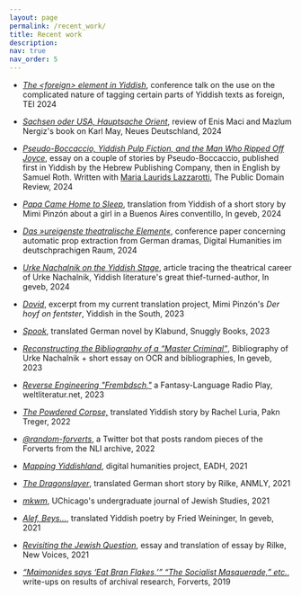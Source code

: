 ```yaml
---
layout: page
permalink: /recent_work/
title: Recent work
description: 
nav: true
nav_order: 5
---
```

<style>
p a em{
  color: var(--global-theme-color)
}
</style>
* [*The \<foreign\> element in Yiddish*](https://doi.org/10.5281/zenodo.13883242), conference talk on the use on the complicated nature of tagging certain parts of Yiddish texts as foreign, TEI 2024

* [*Sachsen oder USA, Hauptsache Orient*](https://www.nd-aktuell.de/artikel/1184939.immer-wieder-karl-may-sachsen-oder-usa-hauptsache-orient.html), review of Enis Maci and Mazlum Nergiz's book on Karl May, Neues Deutschland, 2024

* [*Pseudo-Boccaccio, Yiddish Pulp Fiction, and the Man Who Ripped Off Joyce*](https://publicdomainreview.org/essay/pseudo-boccaccio-yiddish-pulp-fiction-and-the-man-who-ripped-off-joyce/), essay on a couple of stories by Pseudo-Boccaccio, published first in Yiddish by the Hebrew Publishing Company, then in English by Samuel Roth. Written with [Maria Laurids Lazzarotti](https://marialaurids.net/), The Public Domain Review, 2024

* [*Papa Came Home to Sleep*](https://ingeveb.org/texts-and-translations/papa-came-home), translation from Yiddish of a short story by Mimi Pinzón about a girl in a Buenos Aires conventillo, In geveb, 2024

* [*Das »ureigenste theatralische Element«*](https://doi.org/10.5281/zenodo.10698448), conference paper concerning automatic prop extraction from German dramas, Digital Humanities im deutschprachigen Raum, 2024

* [*Urke Nachalnik on the Yiddish Stage*](https://ingeveb.org/pedagogy/urke-nachalnik-on-the-yiddish-stage), article tracing the theatrical career of Urke Nachalnik, Yiddish literature's great thief-turned-author, In geveb, 2024

* [*Dovid*](https://www.yiddishbookcenter.org/discover/yiddish-translation/yiddish-south/dovid), excerpt from my current translation project, Mimi Pinzón's *Der hoyf on fentster*, Yiddish in the South, 2023

* [*Spook*](https://www.snugglybooks.co.uk/spook/), translated German novel by Klabund, Snuggly Books, 2023

* [*Reconstructing the Bibliography of a “Master Criminal”*](https://ingeveb.org/pedagogy/urke-nachalnik-bibliography), Bibliography of Urke Nachalnik + short essay on OCR and bibliographies, In geveb, 2023 

* [*Reverse Engineering "Frembdsch,"*](https://weltliteratur.net/reverse-engineering-frembdsch/) a Fantasy-Language Radio Play,  weltliteratur.net, 2023

* [*The Powdered Corpse,*](https://www.yiddishbookcenter.org/language-literature-culture/pakn-treger/2022-pakn-treger-digital-translation-issue/powdered-corpse) translated Yiddish story by Rachel Luria, Pakn Treger, 2022

* [*@random-forverts*](https://twitter.com/random_forverts), a Twitter bot that posts random pieces of the Forverts from the NLI archive, 2022

* [*Mapping Yiddishland*](https://eadh.org/projects/mapping-yiddishland), digital humanities project, EADH, 2021

* [*The Dragonslayer*](https://anmly.org/ap33/jonah-lubin-translates-rainer-maria-rilke/), translated German short story by Rilke, ANMLY, 2021

* [*mkwm*](https://mkwm.humanities.uchicago.edu/), UChicago's undergraduate journal of Jewish Studies, 2021

* [*Alef, Beys...*](https://ingeveb.org/texts-and-translations/alef-beys), translated Yiddish poetry by Fried Weininger, In geveb, 2021

* [*Revisiting the Jewish Question*](https://newvoices.org/2021/02/25/revisiting-the-jewish-question/), essay and translation of essay by Rilke, New Voices, 2021

* [*“Maimonides says ‘Eat Bran Flakes,’” “The Socialist Masquerade,” etc.*](https://yiddish.forward.com/authors/%D7%99%D7%95%D7%A0%D7%94-%D7%9C%D7%95%D7%91%D7%99%D7%9F/index.html), write-ups on results of archival research, Forverts, 2019
